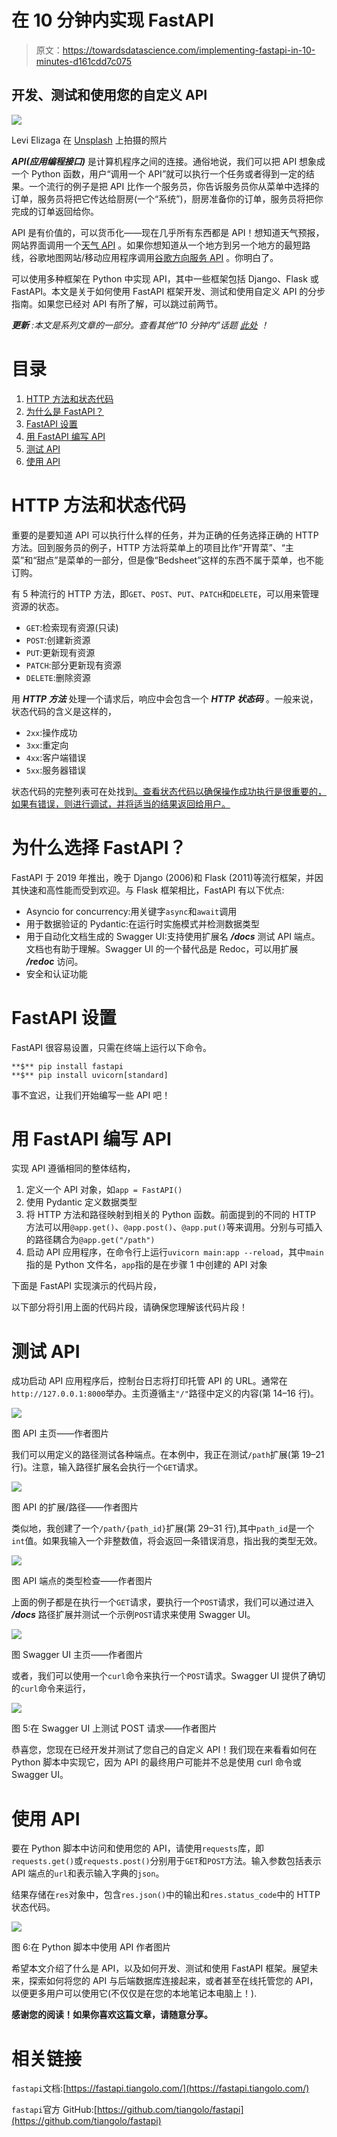 # 在 10 分钟内实现 FastAPI

> 原文：<https://towardsdatascience.com/implementing-fastapi-in-10-minutes-d161cdd7c075>

## 开发、测试和使用您的自定义 API

![](img/2af44fd41a0e3acd03ee4b9d9487977d.png)

Levi Elizaga 在 [Unsplash](https://unsplash.com?utm_source=medium&utm_medium=referral) 上拍摄的照片

***API(应用编程接口)*** 是计算机程序之间的连接。通俗地说，我们可以把 API 想象成一个 Python 函数，用户“调用一个 API”就可以执行一个任务或者得到一定的结果。一个流行的例子是把 API 比作一个服务员，你告诉服务员你从菜单中选择的订单，服务员将把它传达给厨房(一个“系统”)，厨房准备你的订单，服务员将把你完成的订单返回给你。

API 是有价值的，可以货币化——现在几乎所有东西都是 API！想知道天气预报，网站界面调用一个[天气 API](https://openweathermap.org/api) 。如果你想知道从一个地方到另一个地方的最短路线，谷歌地图网站/移动应用程序调用[谷歌方向服务 API](https://developers.google.com/maps/documentation/javascript/directions) 。你明白了。

可以使用多种框架在 Python 中实现 API，其中一些框架包括 Django、Flask 或 FastAPI。本文是关于如何使用 FastAPI 框架开发、测试和使用自定义 API 的分步指南。如果您已经对 API 有所了解，可以跳过前两节。

***更新*** *:本文是系列文章的一部分。查看其他“10 分钟内”话题* [*此处*](https://medium.com/@kayjanwong/list/in-10-minutes-eeaa9aa67055) *！*

# 目录

1.  [HTTP 方法和状态代码](https://medium.com/p/d161cdd7c075/#5f2e)
2.  [为什么是 FastAPI？](https://medium.com/p/d161cdd7c075/#8cb2)
3.  [FastAPI 设置](https://medium.com/p/d161cdd7c075/#6086)
4.  [用 FastAPI 编写 API](https://medium.com/p/d161cdd7c075/#5232)
5.  [测试 API](https://medium.com/p/d161cdd7c075/#1966)
6.  [使用 API](https://medium.com/p/d161cdd7c075/#df38)

# HTTP 方法和状态代码

重要的是要知道 API 可以执行什么样的任务，并为正确的任务选择正确的 HTTP 方法。回到服务员的例子，HTTP 方法将菜单上的项目比作“开胃菜”、“主菜”和“甜点”是菜单的一部分，但是像“Bedsheet”这样的东西不属于菜单，也不能订购。

有 5 种流行的 HTTP 方法，即`GET`、`POST`、`PUT`、`PATCH`和`DELETE`，可以用来管理资源的状态。

*   `GET`:检索现有资源(只读)
*   `POST`:创建新资源
*   `PUT`:更新现有资源
*   `PATCH`:部分更新现有资源
*   `DELETE`:删除资源

用 ***HTTP 方法*** 处理一个请求后，响应中会包含一个 ***HTTP 状态码*** 。一般来说，状态代码的含义是这样的，

*   `2xx`:操作成功
*   `3xx`:重定向
*   `4xx`:客户端错误
*   `5xx`:服务器错误

状态代码的完整列表可在处找到[。查看状态代码以确保操作成功执行是很重要的，如果有错误，则进行调试，并将适当的结果返回给用户。](https://en.wikipedia.org/wiki/List_of_HTTP_status_codes)

# 为什么选择 FastAPI？

FastAPI 于 2019 年推出，晚于 Django (2006)和 Flask (2011)等流行框架，并因其快速和高性能而受到欢迎。与 Flask 框架相比，FastAPI 有以下优点:

*   Asyncio for concurrency:用关键字`async`和`await`调用
*   用于数据验证的 Pydantic:在运行时实施模式并检测数据类型
*   用于自动化文档生成的 Swagger UI:支持使用扩展名 ***/docs*** 测试 API 端点。文档也有助于理解。Swagger UI 的一个替代品是 Redoc，可以用扩展 ***/redoc*** 访问。
*   安全和认证功能

# FastAPI 设置

FastAPI 很容易设置，只需在终端上运行以下命令。

```
**$** pip install fastapi
**$** pip install uvicorn[standard]
```

事不宜迟，让我们开始编写一些 API 吧！

# 用 FastAPI 编写 API

实现 API 遵循相同的整体结构，

1.  定义一个 API 对象，如`app = FastAPI()`
2.  使用 Pydantic 定义数据类型
3.  将 HTTP 方法和路径映射到相关的 Python 函数。前面提到的不同的 HTTP 方法可以用`@app.get()`、`@app.post()`、`@app.put()`等来调用。分别与可插入的路径耦合为`@app.get("/path")`
4.  启动 API 应用程序，在命令行上运行`uvicorn main:app --reload`，其中`main`指的是 Python 文件名，`app`指的是在步骤 1 中创建的 API 对象

下面是 FastAPI 实现演示的代码片段，

以下部分将引用上面的代码片段，请确保您理解该代码片段！

# 测试 API

成功启动 API 应用程序后，控制台日志将打印托管 API 的 URL。通常在`http://127.0.0.1:8000`举办。主页遵循主`"/"`路径中定义的内容(第 14–16 行)。

![](img/ee83fd4050fae7120ce82c8757c4a3dc.png)

图 API 主页——作者图片

我们可以用定义的路径测试各种端点。在本例中，我正在测试`/path`扩展(第 19–21 行)。注意，输入路径扩展名会执行一个`GET`请求。

![](img/4be2ef72b6d1eeebb26c23c94e814074.png)

图 API 的扩展/路径——作者图片

类似地，我创建了一个`/path/{path_id}`扩展(第 29–31 行),其中`path_id`是一个`int`值。如果我输入一个非整数值，将会返回一条错误消息，指出我的类型无效。

![](img/96a9e3055a07d73dbe963b70dc8ea8dc.png)

图 API 端点的类型检查——作者图片

上面的例子都是在执行一个`GET`请求，要执行一个`POST`请求，我们可以通过进入 ***/docs*** 路径扩展并测试一个示例`POST`请求来使用 Swagger UI。

![](img/c3e4415beca416a957420f6db281b66c.png)

图 Swagger UI 主页——作者图片

或者，我们可以使用一个`curl`命令来执行一个`POST`请求。Swagger UI 提供了确切的`curl`命令来运行，

![](img/0a9487a68f21659e45f4fc730657cbdf.png)

图 5:在 Swagger UI 上测试 POST 请求——作者图片

恭喜您，您现在已经开发并测试了您自己的自定义 API！我们现在来看看如何在 Python 脚本中实现它，因为 API 的最终用户可能并不总是使用 curl 命令或 Swagger UI。

# 使用 API

要在 Python 脚本中访问和使用您的 API，请使用`requests`库，即`requests.get()`或`requests.post()`分别用于`GET`和`POST`方法。输入参数包括表示 API 端点的`url`和表示输入字典的`json`。

结果存储在`res`对象中，包含`res.json()`中的输出和`res.status_code`中的 HTTP 状态代码。

![](img/eac5435af63333eda05ad0e7c37fc0ad.png)

图 6:在 Python 脚本中使用 API 作者图片

希望本文介绍了什么是 API，以及如何开发、测试和使用 FastAPI 框架。展望未来，探索如何将您的 API 与后端数据库连接起来，或者甚至在线托管您的 API，以便更多用户可以使用它(不仅仅是在您的本地笔记本电脑上！).

**感谢您的阅读！如果你喜欢这篇文章，请随意分享。**

# 相关链接

`fastapi`文档:[https://fastapi.tiangolo.com/](https://fastapi.tiangolo.com/)

`fastapi`官方 GitHub:[https://github.com/tiangolo/fastapi](https://github.com/tiangolo/fastapi)